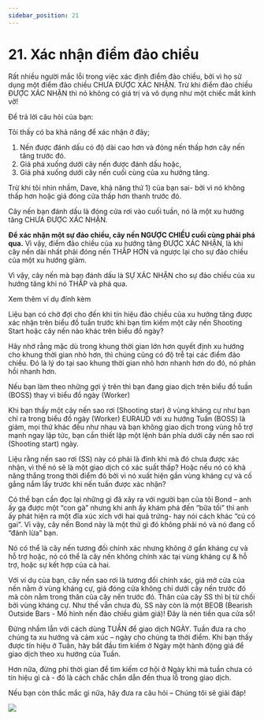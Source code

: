 ```yaml
---
sidebar_position: 21
---
```

# 21.  Xác nhận điểm đảo chiều
Rất nhiều người mắc lỗi trong việc xác định điểm đảo chiều, bởi vì họ sử dụng một điểm đảo chiều CHƯA ĐƯỢC XÁC NHẬN. Trừ khi điểm đảo chiều ĐƯỢC XÁC NHẬN thì nó không có giá trị và vô dụng như một chiếc mắt kính vỡ!

Để trả lời câu hỏi của bạn:

Tôi thấy có ba khả năng để xác nhận ở đây;

1.	Nến được đánh dấu có độ dài cao hơn và đóng nến thấp hơn cây nến tăng trước đó.
2.	Giá phá xuống dưới cây nến được đánh dấu hoặc,
3.	Giá phá xuống dưới cây nến cuối cùng của xu hướng tăng.

Trừ khi tôi nhìn nhầm, Dave, khả năng thứ 1) của bạn sai- bởi vì nó không thấp hơn hoặc giá đóng cửa thấp hơn thanh trước đó.

Cây nến bạn đánh dấu là đóng cửa rơi vào cuối tuần, nó là một xu hướng tăng CHƯA ĐƯỢC XÁC NHẬN. 

**Để xác nhận một sự đảo chiều, cây nến NGƯỢC CHIỀU cuối cùng phải phá qua.** Vì vậy, điểm đảo chiều của xu hướng tăng ĐƯỢC XÁC NHẬN, là khi cây nến dài nhất phải đóng nến THẤP HƠN và ngược lại cho  sự đảo chiều của một xu hướng giảm.

Vì vậy, cây nến mà bạn đánh dấu là SỰ XÁC NHẬN cho sự đảo chiều của xu hướng tăng khi nó THẤP và phá qua.

Xem thêm ví dụ đính kèm

Liệu bạn có chờ đợi cho đến khi tín hiệu đảo chiều của xu hướng tăng được xác nhận trên biểu đồ tuần trước khi bạn tìm kiếm một cây nến Shooting Start hoặc cây nến nào khác trên biểu đồ ngày?

Hãy nhớ rằng mặc dù trong khung thời gian lớn hơn quyết định xu hướng cho khung thời gian nhỏ hơn, thì chúng cũng có độ trễ tại các điểm đảo chiều. Đó là lý do tại sao khung thời gian nhỏ hơn nhanh hơn do đó, nó phản hồi nhanh hơn.

Nếu bạn làm theo những gợi ý trên thì bạn đang giao dịch trên biểu đồ tuần (BOSS) thay vì biểu đồ ngày (Worker)

Khi bạn thấy một cây nến sao rơi (Shooting star) ở vùng kháng cự như bạn chỉ ra trong biểu đồ ngày (Worker) EURAUD với xu hướng Tuần (BOSS) là giảm, mọi thứ khác đều như nhau và bạn không giao dịch trong vùng hỗ trợ mạnh ngay lập tức, bạn cần thiết lập một lệnh bán phía dưới cây nến sao rơi (Shooting start) ngày.

Liệu rằng nến sao rơi (SS) này có phải là đỉnh khi mà đó chưa được xác nhận, vì thế nó sẽ là một giao dịch có xác suất thấp? Hoặc nếu nó có khả năng thắng trong thời điểm đó bởi vì nó xuất hiện gần vùng kháng cự và cố gắng nắm lấy trước khi nến tuần được xác nhận? 

Có thể bạn cần đọc lại những gì đã xãy ra với người bạn của tôi Bond – anh ấy gạ được một “con gà” nhưng khi anh ấy khám phá đến “bữa tối” thì anh ấy phát hiện ra một đĩa xúc xích với hai quả trứng- hay nói cách khác “cú có gai”. Vì vậy, cây nến Bond này là một thứ gì đó không phải nó và nó đang cố “đánh lừa” bạn.

Nó có thể là cây nến tương đối chính xác nhưng không ở gần kháng cự và hỗ trợ hoặc, nó có thể là cây nến không chính xác tại vùng kháng cự & hỗ trợ, hoặc sự kết hợp của cả hai.

Với ví dụ của bạn, cây nến sao rơi là tương đối chính xác, giá mở cửa của nến nằm ở vùng kháng cự, giá đóng cửa không chỉ dưới cây nến trước đó mà còn nằm trong thân của cây nến trước đó. 
Thân của cây SS thì bị từ chối bởi vùng kháng cự. Như thế vẫn chưa đủ, SS này còn là một BEOB (Bearish Outside Bars - Mô hình nến đảo chiều giảm giá)! Đây là nén tiền qua cửa sổ!

Đừng nhầm lẫn với cách dùng TUẦN để giao dịch NGÀY. Tuần đưa ra cho chúng ta xu hướng và cảm xúc – ngày cho chúng ta thời điểm. Khi bạn thấy được tín hiệu ở Tuần, hãy bắt đầu tìm kiếm ở Ngày một hành động giá để giao dịch theo xu hướng của Tuần.

Hơn nữa, đừng phí thời gian để tìm kiếm cơ hội ở Ngày khi mà tuần chưa có tín hiệu gì cả - đó là cách chắc chắn dẫn đến thua lỗ trong giao dịch.

Nếu bạn còn thắc mắc gì nữa, hãy đưa ra câu hỏi – Chúng tôi sẽ giải đáp!

![](/img/21-1.gif)